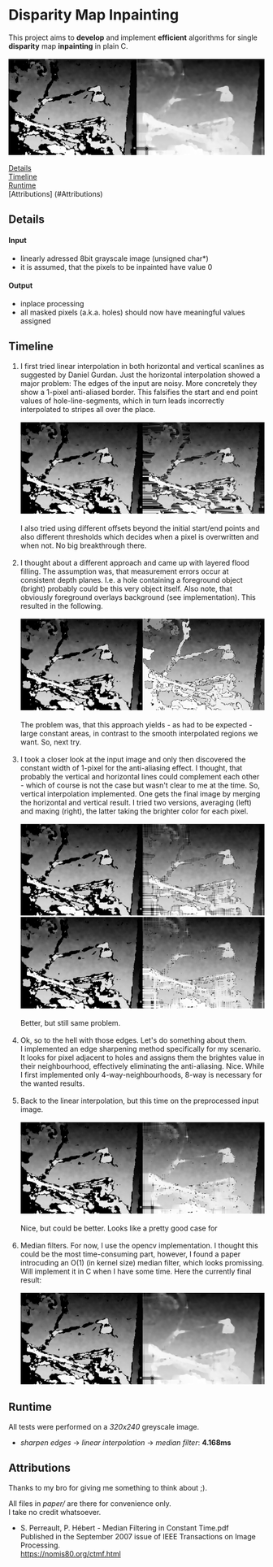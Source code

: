 # Disparity Map Inpainting


This project aims to **develop** and implement **efficient** algorithms for single **disparity** map **inpainting** in plain C.
<br><br>
![](results/sharp_linear_avg_median=5.png)

[Details](#Details) <br>
[Timeline](#Timeline) <br>
[Runtime](#Runtime) <br>
[Attributions] (#Attributions)


## Details

#### Input
- linearly adressed 8bit grayscale image (unsigned char*) <br>
- it is assumed, that the pixels to be inpainted have value 0 <br>
  
#### Output
- inplace processing <br>
- all masked pixels (a.k.a. holes) should now have meaningful values assigned <br>

## Timeline

1. I first tried linear interpolation in both horizontal and vertical scanlines as suggested by Daniel Gurdan.
Just the horizontal interpolation showed a major problem:
The edges of the input are noisy.
More concretely they show a 1-pixel anti-aliased border.
This falsifies the start and end point values of hole-line-segments, which in turn leads incorrectly interpolated to stripes all over the place.
<br><br>
![](results/linear_offset=0.png)
<br><br>
I also tried using different offsets beyond the initial start/end points and also different thresholds which decides when a pixel is overwritten and when not. 
No big breakthrough there.
<br><br>
2. I thought about a different approach and came up with layered flood filling.
The assumption was, that measurement errors occur at consistent depth planes.
I.e. a hole containing a foreground object (bright) probably could be this very object itself.
Also note, that obviously foreground overlays background (see implementation).
This resulted in the following.
<br><br>
![](results/layered_floodfill.png)
<br><br>
The problem was, that this approach yields - as had to be expected - large constant areas, in contrast to the smooth interpolated regions we want.
So, next try.
<br><br>
3. I took a closer look at the input image and only then discovered the constant width of 1-pixel for the anti-aliasing effect.
I thought, that probably the vertical and horizontal lines could complement each other - which of course is not the case but wasn't clear to me at the time. 
So, vertical interpolation implemented. 
One gets the final image by merging the horizontal and vertical result. 
I tried two versions, averaging (left) and maxing (right), the latter taking the brighter color for each pixel.
<br><br>
![](results/linearvh_avg_offset=1.png)![](results/linearvh_max_offset=1.png)
<br><br>
Better, but still same problem.
<br><br>
4. Ok, so to the hell with those edges. 
Let's do something about them. <br>
I implemented an edge sharpening method specifically for my scenario. 
It looks for pixel adjacent to holes and assigns them the brightes value in their neighbourhood, effectively eliminating the anti-aliasing. 
Nice. 
While I first implemented only 4-way-neighbourhoods, 8-way is necessary for the wanted results.
<br><br>
5. Back to the linear interpolation, but this time on the preprocessed input image.
<br><br>
![](results/sharp_linear_avg.png)
<br><br>
Nice, but could be better. 
Looks like a pretty good case for
<br><br>
6. Median filters. 
For now, I use the opencv implementation.
I thought this could be the most time-consuming part, however, I found a paper introcuding an O(1) (in kernel size) median filter, which looks promissing. 
Will implement it in C when I have some time.
Here the currently final result:
<br><br>
![](results/sharp_linear_avg_median=5.png)


## Runtime
All tests were performed on a _320x240_ greyscale image.
- _sharpen edges_ -> _linear interpolation_ -> _median filter_: **4.168ms**


## Attributions

Thanks to my bro for giving me something to think about ;).

All files in _paper/_ are there for convenience only. <br>
I take no credit whatsoever. <br>

- S. Perreault, P. Hébert - Median Filtering in Constant Time.pdf <br>
Published in the September 2007 issue of IEEE Transactions on Image Processing. <br>
https://nomis80.org/ctmf.html <br>
